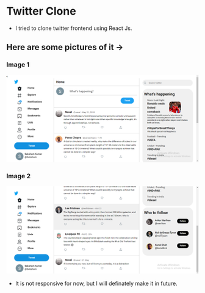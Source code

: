 # Twitter Clone
- I tried to clone twitter frontend using React Js. 

## Here are some pictures of it -> 

### Image 1
![Image 1](https://github.com/saksham-kumar-14/twitter-clone/blob/master/twitter_clone_1.png)

### Image 2
![Image 2](https://github.com/saksham-kumar-14/twitter-clone/blob/master/twitter_clone_2.png)

- It is not responsive for now, but I will definately make it in future. 
